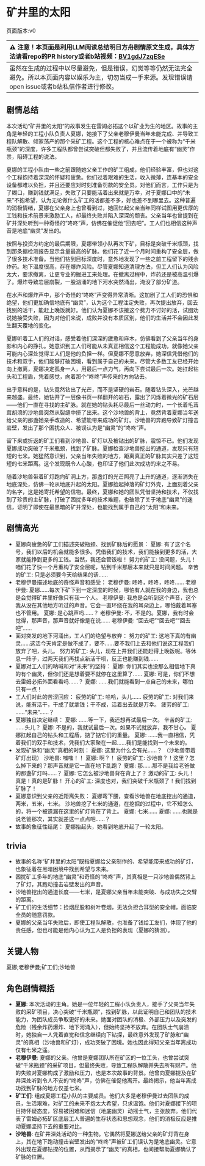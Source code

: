 # 矿井里的太阳
页面版本:v0
 

| :warning: 注意！本页面是利用LLM阅读总结明日方舟剧情原文生成，具体方法请看repo的PR history或者b站视频：[BV1gdJ7zqESe](https://www.bilibili.com/video/BV1gdJ7zqESe/)         |
|:----------------------------|
| 虽然在生成的过程中以尽量避免，但是错误，幻觉等等仍然无法完全避免。所以本页面内容以娱乐为主，切勿当成一手来源。发现错误请open issue或者b站私信作者进行修改。|



## 剧情总结
本次活动“矿井里的太阳”的故事发生在雷姆必拓这个以矿业为生的地区。故事的主角是年轻的工程小队负责人夏娜，她接下了父亲老穆伊曼当年未能完成、并导致工程队解散、倾家荡产的那个采矿工程。这个工程的核心难点在于一个被称为“千米瓶颈”的深度，许多工程队都曾尝试突破但都失败了，并且流传着地底有“幽灵”作祟，阻碍工程的说法。

夏娜的工程小队由一些之前跟随她父亲工作的矿工组成，他们经验丰富，但也对这个工程抱持着深深的怀疑和疲惫。他们过着艰难的生活，收入微薄，连基本的安全设备都难以负担，并且还要应对时刻准备罚款的安全员。对他们而言，工作只是为了糊口，赚到钱就满足，失败了只要能活着出来就是万幸，对于夏娜口中的“未来”不抱希望，认为无论做什么矿工的活都差不多，好也差不到哪里去。这种普遍的消极情绪，夏娜在父亲身上也曾看到过，她回忆起父亲当年同样试图用更优厚的工钱和技术前景来激励工人，却最终失败并陷入深深的颓丧。父亲当年也曾提到在矿井深处听到一种奇怪的“咚咚”声，仿佛在催促他“回去吧”。工人们也相信这种声音是地底“幽灵”发出的。

按照与投资方约定的最后期限，夏娜带领小队再次下矿，目标是突破千米瓶颈，找到那条据检测报告显示含量最高的矿脉。他们花了近一个月时间重构了安全层，做了很多技术准备。当他们钻到目标深度时，意外地发现了一些之前工程留下的残余炸药。地下温度很高，存在爆炸风险。尽管夏娜知道清理方法，但工人们认为风险太大，要求撤离，让更专业的掘进工来处理。在撤离过程中，炸药还是被高温引爆了。爆炸导致岩层崩裂，一股汹涌的地下河水突然涌出，淹没了部分矿道。

在水声和爆炸声中，那个奇怪的“咚咚”声变得异常清晰。这加剧了工人们的恐惧和绝望，他们更加确信地底有“幽灵”，认为这个工程注定失败，再次提出放弃，回去找别的活干，能赶上晚饭就好。他们认为夏娜不该接这个费力不讨好的活，试图劝说她接受失败，因为对他们来说，成败并没有本质区别，他们的生活并不会因此发生翻天覆地的变化。

夏娜听着工人们的对话，感受着他们深深的疲惫和麻木，仿佛看到了父亲当年的身影和内心的挣扎。她意识到工人们可能从未真正相信这个工程能成功，就像她父亲可能内心深处觉得工人们是他的负担一样。但夏娜不愿意放弃，她深信凭借他们的技术和双手，他们能够打破困境，看到属于自己的未来。尽管大多数工友已经开始向上撤离，夏娜决定孤身一人，用最后一点力气，再向下尝试最后一次。她扛起钻头和工程盾，凭着感觉，向着那个“咚咚”声传来的方向钻去。

出乎意料的是，钻头竟然钻出了光芒，而不是坚硬的岩石。随着钻头深入，光芒越来越盛。最终，她钻开了一层像书页一样翻开的岩石，露出了闪烁着微光的矿石层——他们一直在寻找的主矿脉。就在她的钻头耗尽最后一丝动力时，一个长着毛茸茸胡须的沙地兽突然从裂缝中挤了出来。这个沙地兽的背上，竟然背着夏娜当年送给父亲的那盏她亲手改造的、希望能带来成功的矿灯。沙地兽的奔跑导致矿灯撞击岩壁，发出了那个困扰众人、被误认为是“幽灵”的“咚咚”声。

留下来或折返的矿工们看到沙地兽、矿灯以及被钻出的矿脉，震惊不已。他们发现夏娜成功突破了千米瓶颈，找到了矿脉。夏娜检查沙地兽挖出的通道，发现只有短短的七米。她猛然意识到，父亲当年失败的地方，距离真正的矿脉其实只差了这短短的七米距离。这个发现既令人心酸，也印证了他们此次成功的来之不易。

随着沙地兽带着矿灯跑向矿洞上方，那盏灯的光芒照亮了上升的通道，逐渐消失在地底深处，仿佛一轮从地底升起的太阳。夏娜捡起掉落的矿灯外壳，上面刻着父亲的名字，这是她寄托希望的信物。最终，夏娜和她的团队凭借坚持和技术，不仅找到了珍贵的主矿脉，打破了困扰多年的技术难题，也破除了关于地底“幽灵”的迷信，证明了即使在最黑暗的矿井深处，也能找到属于自己的“太阳”和未来。
## 剧情高光
*   夏娜向疲惫的矿工们描述突破瓶颈、找到矿脉后的愿景：
    夏娜: 有了这个名号，我们以后的机会就能多很多。凭借我们的技术，我们能接到更多的活，大家就能挣到更多的工钱。当然，我还会管饭啦！
    努力的矿工: 没问题，头儿！咱们花了快一个月重构了安全层呢，钻到千米那层本来就只是时间问题。
    辛苦的矿工: 只是必须要今天给结果的话......
*   老穆伊曼描述地底的奇怪声音和感受：
    老穆伊曼: 咚咚，咚咚，咚咚......
    老穆伊曼: 夏娜......每次下矿下到一定深度的时候，哪怕有人就在我的身边，我也总是会觉得矿井里好像只有我一个人。
    老穆伊曼: 我总是会听到这个声音，这个我从没在其他地方听过的声音。它会一直环绕在我的耳朵边上，哪怕戴着耳塞也不管用。
    夏娜: 是心跳声吗......？
    老穆伊曼: 不，不是的。夏娜，我有时会觉得，那声音，那声音就好像是在说......
    老穆伊曼: “回去吧”“回去吧”“回去吧”......
*   面对突发的地下河涌出，工人们的绝望与放弃：
    努力的矿工: 这地下真的有幽灵......这活今天肯定是做不成了，要不......要不我们上去和他们说这工程我们放弃了吧，头儿。
    努力的矿工: 头儿，现在上井我们还能赶得上晚饭呢。等休息一阵子，过两天我们再找点新活干呗，反正也能赚到钱......
*   夏娜对工人们的呐喊和对“未来”的坚持：
    夏娜: 你们其实也没那么相信地下真的有个幽灵，但你们还是想着要不就停在这里算了......
    夏娜: 可是，你们不想去雷姆必拓外面看看吗......？
    夏娜: ......我们就能看到一点自己的未来，哪怕只有一点！
*   工人们对此的苦涩回应：
    疲劳的矿工: 哈哈，头儿......
    疲劳的矿工: 对我们来说，能有活干，干成了就拿钱；干不成，活着出去就是万幸。
    疲劳的矿工: ......“未来”......？
*   夏娜独自决定继续：
    夏娜: ......等一下，我还想再试最后一次。
    辛苦的矿工: ......头儿？
    夏娜: 不是的，我就试最后一次。如果不试就放弃，我不甘心。
    夏娜扛起自己的钻头和工程盾，掂了掂它们的重量。
    夏娜: ......我一直相信，凭着我们的双手和技术，凭我们大家聚在一起......我们是能找到一个未来的。
*   发现矿脉和“幽灵”真相的时刻：
    夏娜: 这里为什么会有光......？
    （沙地兽带着矿灯出现）
    沙地兽: 嗤嗤！！
    夏娜: 啊？！
    疲劳的矿工: 沙地兽？！这里？怎么掉下来的？那声音就是它一直在地下乱跑？
    夏娜: 那......那不是我给老爸做的那盏矿灯吗......？
    夏娜: 它怎么被沙地兽背在背上了？
    激动的矿工: 头儿！真是！真的是矿脉！
    开心的矿工: 深度也对，我们突破千米瓶颈了！我们找到矿脉了！
*   夏娜意识到父亲的近距离失败：
    夏娜弯下腰，查看沙地兽在地底挖出的通道，两米，五米，七米。
    沙地兽挖了七米的通道，在挖掘的过程中，它不知怎么的，将一个被遗漏在这里的矿灯背在了背上。
    夏娜: 七米......
    夏娜: ......也就是说老爸那次，其实就差这一点点吧......？
*   故事的象征性结尾：
    夏娜抬起头，她看到地底升起了一轮太阳。
## trivia
*   故事的名称“矿井里的太阳”既指夏娜给父亲制作的、希望能带来成功的矿灯，也象征着在黑暗困境中找到希望与未来。
*   困扰矿工多年的地底“幽灵”和奇怪的“咚咚”声，其真相是一只沙地兽偶然背上了矿灯，其跑动撞击岩壁发出的声音。
*   沙地兽挖出的通道长度——七米，是夏娜父亲当年未能突破、与成功失之交臂的距离。
*   矿工们的生活细节：捡烟屁股和树叶卷烟，无法负担合耳型的安全帽，面临安全员的随意罚款。
*   夏娜的父亲当年失败后，即使工程队解散，也准备了钱给工友们，体现了他的责任感，但也可能是他内心认为工人是负担的表现（夏娜的猜测）。
## 关键人物
夏娜;老穆伊曼;矿工们;沙地兽
## 角色剧情概括
-   **夏娜**: 本次活动的主角。她是一位年轻的工程小队负责人，接手了父亲当年失败的采矿项目，决心突破“千米瓶颈”，找到矿脉，以此证明自己和团队的技术能力，为团队成员争取更好的未来。她面对团队的消极、外部压力以及突发的危险（残余炸药爆炸、地下河涌入），但始终坚持不放弃。在团队士气崩溃时，她独自一人凭着直觉和信念继续向下钻探，最终意外发现了矿脉和“幽灵”的真相（沙地兽和矿灯），成功突破了困境。她也因此得知父亲当年离成功仅有七米之遥。
-   **老穆伊曼**: 夏娜的父亲。他曾是夏娜团队所在矿区的一位工头，也曾尝试突破“千米瓶颈”的采矿项目，但最终失败，导致工程队解散并失去所有财产。他的失败对夏娜构成了激励和压力，也是本次故事的背景。他曾向夏娜提及在矿井深处听到令人不安的“咚咚”声，仿佛在催促他离开。最终揭示，他当年离成功找到矿脉的地方仅差七米。
-   **矿工们**: 组成夏娜工程小队的主要成员。他们大多是老穆伊曼过去团队的成员，生活艰难，对矿工的未来不抱太大希望，只求温饱。他们对夏娜接下的项目持怀疑态度，容易被困难和迷信（地底幽灵）动摇士气，主张放弃。他们代表了雷姆必拓矿区底层工人普遍的生存状态和思想观念，他们的消极反应是推动夏娜坚持下去的重要对比。
-   **沙地兽**: 在矿井深处活动的一种生物。它偶然将夏娜送给父亲的矿灯背在身上，其在地下跑动撞击岩壁发出的“咚咚”声被矿工们误认为是地底幽灵。它意外出现在夏娜钻探的位置，从而揭示了“幽灵”的真相，也间接帮助夏娜确认了矿脉的位置。
